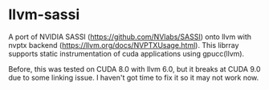 # llvm-sassi
A port of NVIDIA SASSI (https://github.com/NVlabs/SASSI) onto llvm with nvptx backend (https://llvm.org/docs/NVPTXUsage.html).
This librray supports static instrumentation of cuda applications using gpucc(llvm).

Before, this was tested on CUDA 8.0 with llvm 6.0, but it breaks at CUDA 9.0
due to some linking issue. I haven't got time to fix it so it may not work now.
